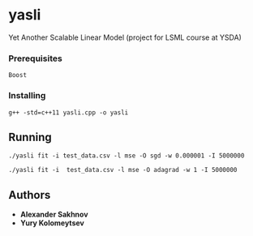 # yasli
Yet Another Scalable Linear Model (project for LSML course at YSDA)

### Prerequisites

```
Boost
```

### Installing

```
g++ -std=c++11 yasli.cpp -o yasli
```

## Running 

```
./yasli fit -i test_data.csv -l mse -O sgd -w 0.000001 -I 5000000

./yasli fit -i  test_data.csv -l mse -O adagrad -w 1 -I 5000000
```


## Authors

* **Alexander Sakhnov**
* **Yury Kolomeytsev**
